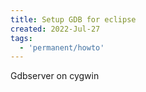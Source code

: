 ```yaml
---
title: Setup GDB for eclipse
created: 2022-Jul-27
tags:
  - 'permanent/howto'
---
```



Gdbserver on cygwin

